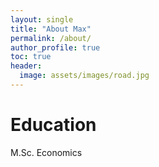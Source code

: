 ```yaml
---
layout: single
title: "About Max"
permalink: /about/
author_profile: true
toc: true
header:
  image: assets/images/road.jpg
---
```


# Education
<i class="fas fa-graduation-cap"></i> M.Sc. Economics<br/>

